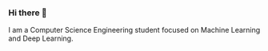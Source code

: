 ### Hi there 👋

I am a Computer Science Engineering student focused on Machine Learning and Deep Learning.


<!--
**KiranRaghavendra1248/KiranRaghavendra1248** is a ✨ _special_ ✨ repository because its `README.md` (this file) appears on your GitHub profile.

Here are some ideas to get you started:

- 🔭 I’m currently working on ...
- 🌱 I’m currently learning ...
- 👯 I’m looking to collaborate on ...
- 🤔 I’m looking for help with ...
- 💬 Ask me about ...
How to reach me: ...
- 😄 Pronouns: ...
- ⚡ Fun fact: ...
-->
